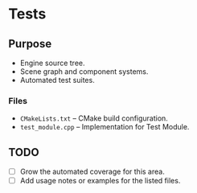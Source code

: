 # Tests

## Purpose
- Engine source tree.
- Scene graph and component systems.
- Automated test suites.

### Files
- `CMakeLists.txt` – CMake build configuration.
- `test_module.cpp` – Implementation for Test Module.

## TODO
- [ ] Grow the automated coverage for this area.
- [ ] Add usage notes or examples for the listed files.
